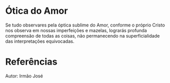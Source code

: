 # Ótica do Amor
Se tudo observares pela óptica sublime do Amor, conforme o próprio Cristo nos observa em nossas imperfeições e mazelas, lograrás profunda compreensão de todas as coisas, não permanecendo na superficialidade das interpretações equivocadas.


# Referências
Autor: Irmão José
